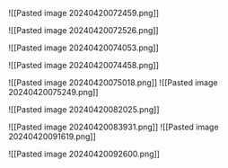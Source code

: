 ![[Pasted image 20240420072459.png]]

![[Pasted image 20240420072526.png]]

![[Pasted image 20240420074053.png]]

![[Pasted image 20240420074458.png]]

![[Pasted image 20240420075018.png]]
![[Pasted image 20240420075249.png]]

![[Pasted image 20240420082025.png]]

![[Pasted image 20240420083931.png]]
![[Pasted image 20240420091619.png]]

![[Pasted image 20240420092600.png]]


